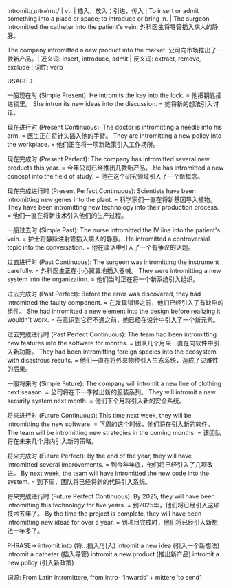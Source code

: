 intromit:/ˌɪntrəˈmɪt/ | vt. |  插入，放入；引进，传入 | To insert or admit something into a place or space; to introduce or bring in. |  The surgeon intromitted the catheter into the patient's vein.  外科医生将导管插入病人的静脉。

The company intromitted a new product into the market.  公司向市场推出了一款新产品。| 近义词: insert, introduce, admit | 反义词: extract, remove, exclude | 词性: verb

USAGE->

一般现在时 (Simple Present):
He intromits the key into the lock. = 他把钥匙插进锁里。
She intromits new ideas into the discussion. = 她将新的想法引入讨论。

现在进行时 (Present Continuous):
The doctor is intromitting a needle into his arm. = 医生正在将针头插入他的手臂。
They are intromitting a new policy into the workplace. = 他们正在将一项新政策引入工作场所。

现在完成时 (Present Perfect):
The company has intromitted several new products this year. = 今年公司已经推出几款新产品。
He has intromitted a new concept into the field of study. = 他在这个研究领域引入了一个新概念。

现在完成进行时 (Present Perfect Continuous):
Scientists have been intromitting new genes into the plant. = 科学家们一直在将新基因导入植物。
They have been intromitting new technology into their production process. = 他们一直在将新技术引入他们的生产过程。

一般过去时 (Simple Past):
The nurse intromitted the IV line into the patient's vein. = 护士将静脉注射管插入病人的静脉。
He intromitted a controversial topic into the conversation. = 他在谈话中引入了一个有争议的话题。

过去进行时 (Past Continuous):
The surgeon was intromitting the instrument carefully. = 外科医生正在小心翼翼地插入器械。
They were intromitting a new system into the organization. = 他们当时正在将一个新系统引入组织。

过去完成时 (Past Perfect):
Before the error was discovered, they had intromitted the faulty component. = 在发现错误之前，他们已经引入了有缺陷的组件。
She had intromitted a new element into the design before realizing it wouldn't work. = 在意识到它行不通之前，她已经在设计中引入了一个新元素。

过去完成进行时 (Past Perfect Continuous):
The team had been intromitting new features into the software for months. =  团队几个月来一直在向软件中引入新功能。
They had been intromitting foreign species into the ecosystem with disastrous results. = 他们一直在将外来物种引入生态系统，造成了灾难性的后果。


一般将来时 (Simple Future):
The company will intromit a new line of clothing next season. = 公司将在下一季推出新的服装系列。
They will intromit a new security system next month. = 他们下个月将引入新的安全系统。

将来进行时 (Future Continuous):
This time next week, they will be intromitting the new software. = 下周的这个时候，他们将在引入新的软件。
The team will be intromitting new strategies in the coming months. = 该团队将在未来几个月内引入新的策略。

将来完成时 (Future Perfect):
By the end of the year, they will have intromitted several improvements. = 到今年年底，他们将已经引入了几项改进。
By next week, the team will have intromitted the new code into the system. = 到下周，团队将已经将新的代码引入系统。

将来完成进行时 (Future Perfect Continuous):
By 2025, they will have been intromitting this technology for five years. = 到2025年，他们将已经引入这项技术五年了。
By the time the project is complete, they will have been intromitting new ideas for over a year. = 到项目完成时，他们将已经引入新想法一年多了。



PHRASE->
intromit into (将...插入/引入)
intromit a new idea (引入一个新想法)
intromit a catheter (插入导管)
intromit a new product (推出新产品)
intromit a new policy (引入新政策)

词源:  From Latin intromittere, from intro- ‘inwards’ + mittere ‘to send’.

